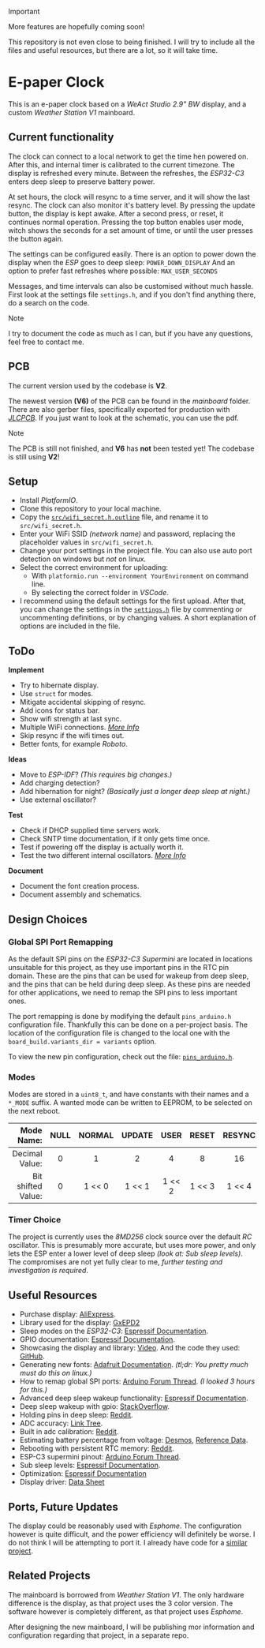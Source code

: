 > [!IMPORTANT]
> More features are hopefully coming soon!
>
> This repository is not even close to being finished.
> I will try to include all the files and useful resources,
> but there are a lot, so it will take time.


# E-paper Clock 

This is an e-paper clock based on a *WeAct Studio 2.9" BW* display,
and a custom *Weather Station V1* mainboard.

## Current functionality

The clock can connect to a local network to get the time hen powered on.
After this, and internal timer is calibrated to the current timezone.
The display is refreshed every minute. Between the refreshes, the *ESP32-C3*
enters deep sleep to preserve battery power.

At set hours, the clock
will resync to a time server, and it will show the last resync.
The clock can also monitor it's battery level.
By pressing the update button, the display is kept awake.
After a second press, or reset, it continues normal operation.
Pressing the top button enables user mode, witch shows the seconds for a set
amount of time, or until the user presses the button again.

The settings can be configured easily. There is an option to power down
the display when the *ESP* goes to deep sleep: `POWER_DOWN_DISPLAY`
And an option to prefer fast refreshes where possible: `MAX_USER_SECONDS`

Messages, and time intervals can also be customised without much hassle.
First look at the settings file `settings.h`,
and if you don't find anything there,
do a search on the code.

> [!NOTE]
> I try to document the code as much as I can, but if you have any questions,
> feel free to contact me.


## PCB

The current version used by the codebase is **V2**.

The newest version **(V6)** of the PCB can be found in the *mainboard* folder.
There are also gerber files, specifically exported for production with
[*JLCPCB*](https://jlcpcb.com/).
If you just want to look at the schematic, you can use the pdf.

> [!NOTE]
> The PCB is still not finished, and **V6** has **not** been tested yet!
> The codebase is still using **V2**!


## Setup

  - Install *PlatformIO*.
  - Clone this repository to your local machine.
  - Copy the [`src/wifi_secret.h.outline`](src/wifi_secret.h.outline) file,
    and rename it to `src/wifi_secret.h`.
  - Enter your WiFi SSID *(network name)* and password,
    replacing the placeholder values in `src/wifi_secret.h`.
  - Change your port settings in the project file.
    You can also use auto port detection on windows but *not* on linux.
  - Select the correct environment for uploading:
    - With `platformio.run --environment YourEnvironment` on command line.
    - By selecting the correct folder in *VSCode*.
  - I recommend using the default settings for the first upload.
    After that, you can change the settings in the
    [`settings.h`](src/settings.h) file by commenting or uncommenting
    definitions, or by changing values. A short explanation of options
    are included in the file.


## ToDo

**Implement**
  - Try to hibernate display.
  - Use `struct` for modes.
  - Mitigate accidental skipping of resync.
  - Add icons for status bar.
  - Show wifi strength at last sync.
  - Multiple WiFi connections.
    *[More Info](https://randomnerdtutorials.com/esp32-wifimulti/)*
  - Skip resync if the wifi times out.
  - Better fonts, for example *Roboto*.

**Ideas**
  - Move to *ESP-IDF*? *(This requires big changes.)*
  - Add charging detection?
  - Add hibernation for night? *(Basically just a longer deep sleep at night.)*
  - Use external oscillator?

**Test**
  - Check if DHCP supplied time servers work.
  - Check SNTP time documentation, if it only gets time once.
  - Test if powering off the display is actually worth it. 
  - Test the two different internal oscillators.
    *[More Info](https://docs.espressif.com/projects/esp-idf/en/stable/esp32c3/api-reference/system/system_time.html)*

**Document**
  - Document the font creation process.
  - Document assembly and schematics.


## Design Choices

### Global SPI Port Remapping

As the default SPI pins on the *ESP32-C3 Supermini* are located in
locations unsuitable for this project, as they use important pins in
the RTC pin domain. These are the pins that can be used for wakeup
from deep sleep, and the pins that can be held during deep sleep.
As these pins are needed for other applications, we need to remap the
SPI pins to less important ones.

The port remapping is done by modifying the default `pins_arduino.h`
configuration file. Thankfully this can be done on a per-project basis.
The location of the configuration file is changed to the local one with
the  `board_build.variants_dir = variants` option.

To view the new pin configuration, check out the file:
[`pins_arduino.h`](variants/lolin_c3_mini/pins_arduino.h).


### Modes

Modes are stored in a `uint8_t`, and have constants with their names
and a `*_MODE` suffix.
A wanted mode can be written to EEPROM, to be selected on the next reboot.

| Mode Name: | NULL | NORMAL | UPDATE | USER | RESET | RESYNC | CRITICAL |
| ---: | :---: | :---: | :---: | :---: | :---: | :---: | :---: |
| Decimal Value: | 0 | 1 | 2 | 4 | 8 | 16 | 32 |
| Bit shifted Value: | 0 | 1 << 0 | 1 << 1 | 1 << 2 | 1 << 3 | 1 << 4 | 1 << 5 |

 
### Timer Choice

The project is currently uses the *8MD256* clock source over the default
*RC* oscillator. This is presumably more accurate, but uses more power,
and only lets the ESP enter a lower level of deep sleep
*(look at: Sub sleep levels)*.
The compromises are not yet fully clear to me,
*further testing and investigation is required*.


## Useful Resources

  - Purchase display:
    [AliExpress](https://www.aliexpress.com/item/1005004644515880.html?spm=a2g0o.order_list.order_list_main.89.31de1802V2DEme).
  - Library used for the display:
    [GxEPD2](https://github.com/ZinggJM/GxEPD2)
  - Sleep modes on the *ESP32-C3*:
    [Espressif Documentation](https://docs.espressif.com/projects/esp-idf/en/v5.4/esp32c3/api-reference/system/sleep_modes.html).
  - GPIO documentation:
    [Espressif Documentation](https://docs.espressif.com/projects/esp-idf/en/v5.1.4/esp32c3/api-reference/peripherals/gpio.html).
  - Showcasing the display and library:
    [Video](https://youtu.be/KZGjsC-JkR8?si=c3sMc7xT4hFs9A2L).
    And the code they used:
    [GitHub](https://github.com/devtales-official/screen-test/tree/main/devtales_screentest_ep2).
  - Generating new fonts:
    [Adafruit Documentation](https://learn.adafruit.com/adafruit-gfx-graphics-library/using-fonts).
    *(tl;dr: You pretty much must do this on linux.)*
  - How to remap global SPI ports:
    [Arduino Forum Thread](https://forum.arduino.cc/t/understanding-spi-pin-remapping-for-gxepd2-on-a-esp32-c3-mini/1065982).
    *(I looked 3 hours for this.)*
  - Advanced deep sleep wakeup functionality:
    [Espressif Documentation](https://docs.espressif.com/projects/esp-idf/en/stable/esp32c3/api-guides/deep-sleep-stub.html).
  - Deep sleep wakeup with gpio:
    [StackOverflow](https://stackoverflow.com/questions/76823215/deep-sleep-with-ext0-or-ext1-on-esp32-c3-mini-1).
  - Holding pins in deep sleep:
    [Reddit](https://www.reddit.com/r/esp32/comments/1dhh5ez/esp32c3_pin_goes_high_on_deep_sleep/).
  - ADC accuracy:
    [Link Tree](https://www.esp32.com/viewtopic.php?t=23902).
  - Built in adc calibration:
    [Reddit](https://www.reddit.com/r/esp32/comments/1dybanl/measuring_battery_levels/).
  - Estimating battery percentage from voltage:
    [Desmos](https://www.desmos.com/calculator/tfllnkhdcv),
    [Reference Data](https://blog.ampow.com/lipo-voltage-chart/).
  - Rebooting with persistent RTC memory:
    [Reddit](https://www.reddit.com/r/esp32/comments/qokk1z/reboot_without_losing_rtc_variables/).
  - ESP-C3 supermini pinout:
    [Arduino Forum Thread](https://forum.arduino.cc/t/esp32-c3-supermini-pinout/1189850/23).
  - Sub sleep levels:
    [Espressif Documentation](https://docs.espressif.com/projects/esp-idf/en/stable/esp32c3/api-reference/system/sleep_modes.html#sub-sleep-modes).
  - Optimization:
    [Espressif Documentation](https://docs.espressif.com/projects/esp-idf/en/v5.2.5/esp32c3/api-guides/performance/speed.html)
  - Display driver:
    [Data Sheet](https://mikroshop.ch/pdf/EPaper29.pdf)

## Ports, Future Updates

The display could be reasonably used with *Esphome*.
The configuration however is quite difficult, and the power efficiency will 
definitely be worse. I do not think I will be attempting to port it.
I already have code for a [similar project](#related-projects).

## Related Projects

The mainboard is borrowed from *Weather Station V1*.
The only hardware difference is the display,
as that project uses the 3 color version.
The software however is completely different, as that project uses *Esphome*.

After designing the new mainboard, I will be publishing mor information
and configuration regarding that project, in a separate repo.
